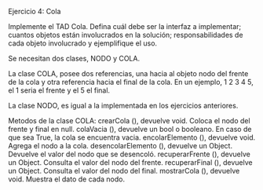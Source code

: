 Ejercicio 4: Cola

Implemente el TAD Cola. Defina cuál debe ser la interfaz a implementar; cuantos objetos están involucrados en la solución; 
responsabilidades de cada objeto involucrado y ejemplifique el uso.

Se necesitan dos clases, NODO y COLA.

La clase COLA, posee dos referencias, una hacia al objeto nodo del frente de la cola y otra referencia hacia el final de la cola.
En un ejemplo, 1 2 3 4 5, el 1 seria el frente y el 5 el final.

La clase NODO, es igual a la implementada en los ejercicios anteriores.

Metodos de la clase COLA:
crearCola (), devuelve void. Coloca el nodo del frente y final en null.
colaVacia (), devuelve un bool o booleano. En caso de que sea True, la cola se encuentra vacia.
encolarElemento (), devuelve void. Agrega el nodo a la cola.
desencolarElemento (), devuelve un Object. Devuelve el valor del nodo que se desencoló.
recuperarFrente (), devuelve un Object. Consulta el valor del nodo del frente.
recuperarFinal (), devuelve un Object. Consulta el valor del nodo del final.
mostrarCola (),  devuelve void. Muestra el dato de cada nodo.
